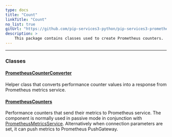 ```yaml
---
type: docs
title: "Count"
linkTitle: "Count"
no_list: true
gitUrl: "https://github.com/pip-services3-python/pip-services3-prometheus-python"
description: >
    This package contains classes used to create Prometheus counters.
---
```

---
<div class="module-body"> 

### Classes

#### [PrometheusCounterConverter](prometheus_counter_converter)
Helper class that converts performance counter values into
a response from Prometheus metrics service.

#### [PrometheusCounters](prometheus_counters)
Performance counters that send their metrics to Prometheus service.
The component is normally used in passive mode in conjunction with [PrometheusMetricsService](../services/prometheus_metrics_service).
Alternatively when connection parameters are set, it can push metrics to Prometheus PushGateway.


</div>

